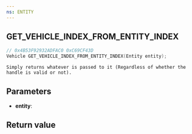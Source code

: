 ```yaml
---
ns: ENTITY
---
```

## GET_VEHICLE_INDEX_FROM_ENTITY_INDEX

```c
// 0x4B53F92932ADFAC0 0xC69CF43D
Vehicle GET_VEHICLE_INDEX_FROM_ENTITY_INDEX(Entity entity);
```

```
Simply returns whatever is passed to it (Regardless of whether the handle is valid or not).  
```

## Parameters
* **entity**: 

## Return value
